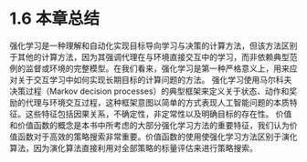 # 1.6 本章总结
强化学习是一种理解和自动化实现目标导向学习与决策的计算方法，但该方法区别于其他的计算方法，因为其强调代理在与环境直接交互中的学习，而非依赖典型范例的监督或环境的完整模型。在我们看来，强化学习是第一种严格意义上，用来应对关于交互学习中如何实现长期目标的计算问题的方法。
    强化学习使用马尔科夫决策过程（Markov decision processes）的典型框架来定义关于状态、动作和奖励的代理与环境交互过程，这种框架意图以简单的方式表现人工智能问题的本质特征。这些特征包括因果关系，不确定性，非定常性以及明确目标的存在性。
    价值和价值函数的概念是本书中所考虑的大部分强化学习方法的重要特征，我们认为价值函数对于高效的策略搜索非常重要。价值函数的使用使强化学习方法区别于演化算法，因为演化算法直接利用对全部策略的标量评估来进行策略搜索。
